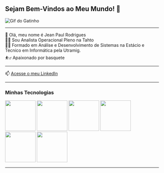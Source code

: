 ## Sejam Bem-Vindos ao Meu Mundo! 👋

![Gif do Gatinho](https://i.gifer.com/452i.gif)

------------

👻 Olá, meu nome é Jean Paul Rodrigues <br>
👨‍💻 Sou Analista Operacional Pleno na Tahto <br>
👨‍🎓 Formado em Análise e Desenvolvimento de Sistemas na Estácio e Técnico em Informática pela Utramig. <br>
⛹️‍♂️ Apaixonado por basquete <br>

------------

📫 [Acesse o meu LinkedIn](https://www.linkedin.com/in/jeanrodriguesnl/)

------------

### Minhas Tecnologias

<img src="https://cdn.jsdelivr.net/gh/devicons/devicon@latest/icons/visualbasic/visualbasic-original.svg" width="100px" />  
<img src="https://cdn.jsdelivr.net/gh/devicons/devicon@latest/icons/php/php-original.svg" width="100px" />  
<img src="https://cdn.jsdelivr.net/gh/devicons/devicon@latest/icons/javascript/javascript-original.svg" width="100px" />  
<img src="https://cdn.jsdelivr.net/gh/devicons/devicon@latest/icons/mysql/mysql-original-wordmark.svg" width="100px" /> 
<img src="https://cdn.jsdelivr.net/gh/devicons/devicon@latest/icons/microsoftsqlserver/microsoftsqlserver-original-wordmark.svg" width="100px" />
<img src="https://cdn.jsdelivr.net/gh/devicons/devicon@latest/icons/python/python-original-wordmark.svg" width="100px" />
          
------------ 
          

<!--
**jeanrodriguesnl/jeanrodriguesnl** is a ✨ _special_ ✨ repository because its `README.md` (this file) appears on your GitHub profile.

Here are some ideas to get you started:

- 🔭 I’m currently working on ...
- 🌱 I’m currently learning ...
- 👯 I’m looking to collaborate on ...
- 🤔 I’m looking for help with ...
- 💬 Ask me about ...
- 📫 How to reach me: ...
- 😄 Pronouns: ...
- ⚡ Fun fact: ...
-->
